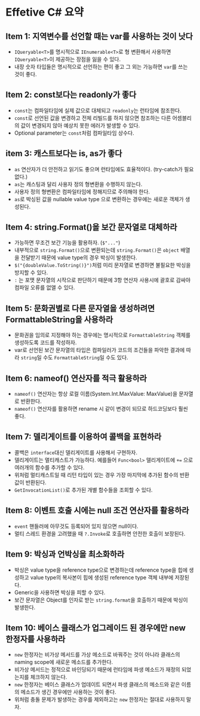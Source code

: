 # Effetive C# 요약

## Item 1: 지역변수를 선언할 때는 var를 사용하는 것이 낫다

- `IQueryable<T>`를 명시적으로 `IEnumerable<T>`로 형 변환해서 사용하면 `IQueryable<T>`이 제공하는 장점을 잃을 수 있다.
- 내장 숫자 타입들은 명시적으로 선언하는 편이 좋고 그 외는 가능하면 `var`를 쓰는 것이 좋다.

## Item 2: const보다는 readonly가 좋다

- `const`는 컴파일타임에 실제 값으로 대체되고 `readonly`는 런타임에 참조한다.
- `const`로 선언된 값을 변경하고 전체 리빌드를 하지 않으면 참조하는 다른 어셈블리의 값이 변경되지 않아 예상치 못한 에러가 발생할 수 있다.
- Optional parameter는 `const`처럼 컴파일타임 상수다.

## item 3: 캐스트보다는 is, as가 좋다

- `as` 연산자가 더 안전하고 읽기도 좋으며 런타임에도 효율적이다. (try-catch가 필요없다.)
- `as`는 캐스팅과 달리 사용자 정의 형변환을 수행하지 않는다.
- 사용자 정의 형변환은 컴파일타임에 정해지므로 주의해야 한다.
- `as`로 박싱된 값을 nullable value type 으로 변환하는 경우에는 새로운 객체가 생성된다.

## Item 4: string.Format()을 보간 문자열로 대체하라

- 가능하면 무조건 보간 기능을 활용하자. (`$"..."`)
- 내부적으로 `string.Format()`으로 변환되는데 `string.Format()`은 `object` 배열을 전달받기 때문에 value type의 경우 박싱이 발생한다.
- `$("{doubleValue.ToString()}")`처럼 미리 문자열로 변경하면 불필요한 박싱을 방지할 수 있다.
- `:` 는 포맷 문자열의 시작으로 판단하기 때문에 3항 연산자 사용시에 괄호로 감싸야 컴파일 오류를 없앨 수 있다.

## Item 5: 문화권별로 다른 문자열을 생성하려면 FormattableString을 사용하라

- 문화권을 임의로 지정해야 하는 경우에는 명시적으로 `FormattableString` 객체를 생성하도록 코드를 작성하자.
- var로 선언된 보간 문자열의 타입은 컴파일러가 코드의 조건들을 파악한 결과에 따라 `string`일 수도 `FormattableString`일 수도 있다.

## Item 6: nameof() 연산자를 적극 활용하라

- `nameof()` 연산자는 항상 로컬 이름(System.Int.MaxValue: MaxValue)을 문자열로 반환한다.
- `nameof()` 연산자를 활용하면 rename 시 같이 변경이 되므로 하드코딩보다 훨씬 좋다.

## Item 7: 델리게이트를 이용하여 콜백을 표현하라

- 콜백은 `interface`대신 델리게이트를 사용해서 구현하자.
- 델리게이트는 멀티캐스트가 가능하다. 예를들어 `Func<bool>` 델리게이트에 `+=` 으로 여러개의 함수를 추가할 수 있다.
- 위처럼 멀티캐스트일 때 리턴 타입이 있는 경우 가장 마지막에 추가된 함수의 반환값이 반환된다.
- `GetInvocationList()`로 추가된 개별 함수들을 조회할 수 있다.

## Item 8: 이벤트 호출 시에는 null 조건 연산자를 활용하라

- `event` 핸들러에 아무것도 등록되어 있지 않으면 null이다.
- 멀티 스레드 환경을 고려했을 때 `?.Invoke`로 호출하면 안전한 호출이 보장된다.

## Item 9: 박싱과 언박싱을 최소화하라

- 박싱은 value type을 reference type으로 변경하는데 reference type을 힙에 생성하고 value type의 복사본이 힙에 생성된 reference type 객체 내부에 저장된다.
- Generic을 사용하면 박싱을 피할 수 있다.
- 보간 문자열은 Object를 인자로 받는 `string.format`을 호출하기 때문에 박싱이 발생한다.

## Item 10: 베이스 클래스가 업그레이드 된 경우에만 new 한정자를 사용하라

- `new` 한정자는 비가상 메서드를 가상 메소드로 바꿔주는 것이 아니라 클래스의 naming scope에 새로운 메소드를 추가한다.
- 비가상 메서드는 정적으로 바인딩되기 때문에 런타임에 파생 메소드가 재정의 되었는지를 체크하지 않는다.
- `new` 한정자는 베이스 클래스가 업데이트 되면서 파생 클래스의 메소드와 같은 이름의 메소드가 생긴 경우에만 사용하는 것이 좋다.
- 위처럼 충돌 문제가 발생하는 경우를 제외하고는 `new` 한정자는 절대로 사용하지 말자.
